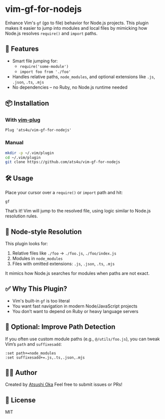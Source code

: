 
 vim-gf-for-nodejs
====================

Enhance Vim's `gf` (go to file) behavior for Node.js projects.
This plugin makes it easier to jump into modules and local files by mimicking how Node.js resolves `require()` and `import` paths.

## 🚀 Features

- Smart file jumping for:
  - `require('some-module')`
  - `import foo from './foo'`
- Handles relative paths, `node_modules`, and optional extensions like `.js`, `.json`, `.ts`, `.mjs`
- No dependencies – no Ruby, no Node.js runtime needed

## 📦 Installation

### With [vim-plug](https://github.com/junegunn/vim-plug)

```vim
Plug 'ats4u/vim-gf-for-nodejs'
```

### Manual

```sh
mkdir -p ~/.vim/plugin
cd ~/.vim/plugin
git clone https://github.com/ats4u/vim-gf-for-nodejs
```

## 🛠️ Usage

Place your cursor over a `require()` or `import` path and hit:

```
gf
```

That’s it! Vim will jump to the resolved file, using logic similar to Node.js resolution rules.

## 🌳 Node-style Resolution

This plugin looks for:

1. Relative files like `./foo` → `./foo.js`, `./foo/index.js`
2. Modules in `node_modules`
3. Files with omitted extensions: `.js`, `.json`, `.ts`, `.mjs`

It mimics how Node.js searches for modules when paths are not exact.

## ✅ Why This Plugin?

- Vim's built-in `gf` is too literal
- You want fast navigation in modern Node/JavaScript projects
- You don’t want to depend on Ruby or heavy language servers

## 🔧 Optional: Improve Path Detection

If you often use custom module paths (e.g., `@/utils/foo.js`), you can tweak Vim’s `path` and `suffixesadd`:

```vim
:set path+=node_modules
:set suffixesadd+=.js,.ts,.json,.mjs
```

## 🙋‍♂️ Author

Created by [Atsushi Oka](https://github.com/ats4u)
Feel free to submit issues or PRs!

## 📄 License

MIT
